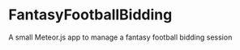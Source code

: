 FantasyFootballBidding
======================

A small Meteor.js app to manage a fantasy football bidding session
